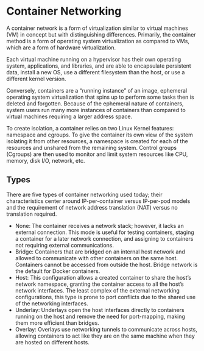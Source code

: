 # Container Networking

A container network is a form of virtualization similar to virtual machines (VM) in concept but with distinguishing differences. Primarily, the container method is a form of operating system virtualization as compared to VMs, which are a form of hardware virtualization.

Each virtual machine running on a hypervisor has their own operating system, applications, and libraries, and are able to encapsulate persistent data, install a new OS, use a different filesystem than the host, or use a different kernel version.

Conversely, containers are a “running instance” of an image, ephemeral operating system virtualization that spins up to perform some tasks then is deleted and forgotten. Because of the ephemeral nature of containers, system users run many more instances of containers than compared to virtual machines requiring a larger address space.

To create isolation, a container relies on two Linux Kernel features: namespace and cgroups. To give the container its own view of the system isolating it from other resources, a namespace is created for each of the resources and unshared from the remaining system. Control groups (Cgroups) are then used to monitor and limit system resources like CPU, memory, disk I/O, network, etc.

## Types

There are five types of container networking used today; their characteristics center around IP-per-container versus IP-per-pod models and the requirement of network address translation (NAT) versus no translation required.

- None: The container receives a network stack; however, it lacks an external connection. This mode is useful for testing containers, staging a container for a later network connection, and assigning to containers not requiring external communications.
- Bridge: Containers that are bridged on an internal host network and allowed to communicate with other containers on the same host. Containers cannot be accessed from outside the host. Bridge network is the default for Docker containers.
- Host: This configuration allows a created container to share the host’s network namespace, granting the container access to all the host’s network interfaces. The least complex of the external networking configurations, this type is prone to port conflicts due to the shared use of the networking interfaces.
- Underlay: Underlays open the host interfaces directly to containers running on the host and remove the need for port-mapping, making them more efficient than bridges.
- Overlay: Overlays use networking tunnels to communicate across hosts, allowing containers to act like they are on the same machine when they are hosted on different hosts.

